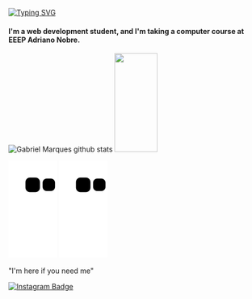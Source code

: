 [![Typing SVG](https://readme-typing-svg.herokuapp.com/?color=418cf2&size=35&center=true&vCenter=true&width=1000&lines=Hi!+My+name+is+Gabriel+Marques+Araujo;Be+Welcome!+:%29)](https://git.io/typing-svg)



#### I'm a web development student, and I'm taking a computer course at EEEP Adriano Nobre.



<div aling='center'>

  <img width="50%" height="195px" src="https://github-readme-stats.vercel.app/api?username=Gabrielmarquezin&show_icons=true&count_private=true&hide_border=true&title_color=418cf2&icon_color=00bfbf&text_color=c9d1d9&bg_color=0d1117" alt="Gabriel Marques github stats" /> 
   <img width="41%" height="195px" src="https://github-readme-stats.vercel.app/api/top-langs/?username=Gabrielmarquezin&layout=compact&hide_border=true&title_color=418cf2&text_color=00bfbf&bg_color=0d1117" />
  
</div>

![snake gif](https://github.com/Gabrielmarquezin/Gabrielmarquezin/blob/output/github-contribution-grid-snake.svg)
<img src='https://github.com/Gabrielmarquezin/Gabrielmarquezin/blob/output/github-contribution-grid-snake.svg' color='418cf2'/>

"I'm here if you need me"  

[![Instagram Badge](https://img.shields.io/badge/Instagram-E4405F?style=for-the-badge&logo=instagram&logoColor=white)](https://www.instagram.com/gabriel.boring)

